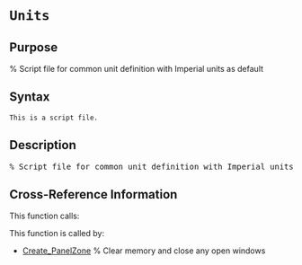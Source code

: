 
<!-- <a name="_top"></a>
<div><a href="../../index.md">Home</a> &gt;  <a href="#">src</a> &gt; <a href="index.md">Utilities</a> &gt; Units.m</div> -->

<!--<table width="100%"><tr><td align="left"><a href="../../index.md"><img alt="<" border="0" src="../../left.png">&nbsp;Master index</a></td>
<td align="right"><a href="index.md">Index for src\Utilities&nbsp;<img alt=">" border="0" src="../../right.png"></a></td></tr></table>-->
# `Units`
<!-- <h1>Units
</h1> -->

## <a name="_name"></a>Purpose

<!-- <h2 id="purpose"><a name="_name"></a>Purpose</h2> -->

% Script file for common unit definition with Imperial units as default

<!-- <div class="box"><strong>% Script file for common unit definition with Imperial units as default</strong></div> -->

## <a name="_synopsis"></a>Syntax

`This is a script file.` 
## <a name="_description"></a>Description

<pre class="comment">% Script file for common unit definition with Imperial units as default</pre>
<!-- <div class="fragment"><pre class="comment">% Script file for common unit definition with Imperial units as default</pre></div> -->

<!-- crossreference -->
## <a name="_cross"></a>Cross-Reference Information

This function calls:
<ul style="list-style-image:url(../../matlabicon.gif)">
</ul>
This function is called by:
<ul style="list-style-image:url(../../matlabicon.gif)">
<li><a href="../../src/Other/Create_PanelZone.md" class="code" title="">Create_PanelZone</a>	% Clear memory and close any open windows</li></ul>
<!-- crossreference -->




<!-- <hr><address>Generated on Tue 14-Jul-2020 22:59:26 by <strong><a href="http://www.artefact.tk/software/matlab/m2html/" title="Matlab Documentation in HTML">m2html</a></strong> &copy; 2005</address> -->